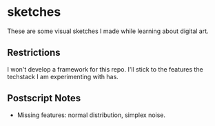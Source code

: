 # sketches

These are some visual sketches I made while learning about digital art.

## Restrictions

I won't develop a framework for this repo. I'll stick to the features the techstack I am experimenting with has.

## Postscript Notes

- Missing features: normal distribution, simplex noise.
